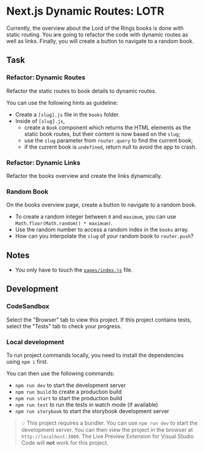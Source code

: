 # Next.js Dynamic Routes: LOTR

Currently, the overview about the Lord of the Rings books is done with static routing. You are going to refactor the code with dynamic routes as well as links. Finally, you will create a button to navigate to a random book.

## Task

### Refactor: Dynamic Routes

Refactor the static routes to book details to dynamic routes.

You can use the following hints as guideline:

- Create a `[slug].js` file in the `books` folder.
- Inside of `[slug].js`,
  - create a `Book` component which returns the HTML elements as the static book routes, but their content is now based on the `slug`;
  - use the `slug` parameter from `router.query` to find the current book;
  - if the current book is `undefined`, return null to avoid the app to crash.

### Refactor: Dynamic Links

Refactor the books overview and create the links dynamically.

### Random Book

On the books overview page, create a button to navigate to a random book.

- To create a random integer between `0` and `maximum`, you can use `Math.floor(Math.random() * maximum)`.
- Use the random number to access a random index in the `books` array.
- How can you interpolate the `slug` of your random book to `router.push`?

## Notes

- You only have to touch the [`pages/index.js`](./pages/index.js) file.

## Development

### CodeSandbox

Select the "Browser" tab to view this project. If this project contains tests, select the "Tests" tab to check your progress.

### Local development

To run project commands locally, you need to install the dependencies using `npm i` first.

You can then use the following commands:

- `npm run dev` to start the development server
- `npm run build` to create a production build
- `npm run start` to start the production build
- `npm run test` to run the tests in watch mode (if available)
- `npm run storybook` to start the storybook development server

> 💡 This project requires a bundler. You can use `npm run dev` to start the development server. You can then view the project in the browser at `http://localhost:3000`. The Live Preview Extension for Visual Studio Code will **not** work for this project.
